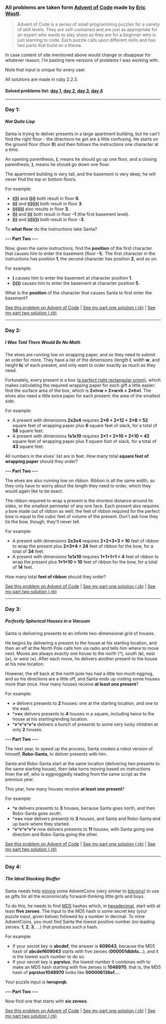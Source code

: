 ### All problems are taken form [Advent of Code](http://adventofcode.com/) made by [Eric Wastl](http://was.tl/).

>Advent of Code is a series of small programming puzzles for a variety of skill levels. They are self-contained and are just as appropriate for an expert who wants to stay sharp as they are for a beginner who is just learning to code. Each puzzle calls upon different skills and has two parts that build on a theme.

In case content of site mentioned above would change or disappear for whatever reason, I'm pasting here versions of problems I was working with.

Note that input is unique for every user.

All solutions are made in ruby 2.2.3.

#### Solved problems list: [day 1](#day-1), [day 2](#day-2), [day 3](#day-3), [day 4](#day-4)

---
### Day 1:
##### Not Quite Lisp

Santa is trying to deliver presents in a large apartment building, but he can't find the right floor - the directions he got are a little confusing. He starts on the ground floor (floor **0**) and then follows the instructions one character at a time.

An opening parenthesis, **(**, means he should go up one floor, and a closing parenthesis, **)**, means he should go down one floor.

The apartment building is very tall, and the basement is very deep; he will never find the top or bottom floors.

For example:
* **(())** and **()()** both result in floor **0**.
* **(((** and **(()(()(** both result in floor **3**.
* **))(((((** also results in floor **3**.
* **())** and **))(** both result in floor **-1** (the first basement level).
* **)))** and **)())())** both result in floor **-3**.

To **what floor** do the instructions take Santa?

**--- Part Two ---**

Now, given the same instructions, find the **position** of the first character that causes him to enter the basement (floor **-1**). The first character in the instructions has position **1**, the second character has position **2**, and so on.

For example:
* **)** causes him to enter the basement at character position **1**.
* **()())** causes him to enter the basement at character position **5**.

What is the **position** of the character that causes Santa to first enter the basement?

[See this problem on Advent of Code](http://adventofcode.com/day/1) | [See my part one solution (.rb)](https://github.com/dominikduda/advent_of_code_solutions/blob/master/solutions/day_1_part_one.rb) | [See my part two solution (.rb)](https://github.com/dominikduda/advent_of_code_solutions/blob/master/solutions/day_1_part_two.rb)

---
### Day 2:
##### I Was Told There Would Be No Math

The elves are running low on wrapping paper, and so they need to submit an order for more. They have a list of the dimensions (length **l**, width **w**, and height **h**) of each present, and only want to order exactly as much as they need.

Fortunately, every present is a box ([a perfect right rectangular prism](https://en.wikipedia.org/wiki/Cuboid#Rectangular_cuboid)), which makes calculating the required wrapping paper for each gift a little easier: find the surface area of the box, which is **2×l×w + 2×w×h + 2×h×l**. The elves also need a little extra paper for each present: the area of the smallest side.

For example:
* A present with dimensions **2x3x4** requires **2×6 + 2×12 + 2×8 = 52** square feet of wrapping paper plus **6** square feet of slack, for a total of **58** square feet.
* A present with dimensions **1x1x10** requires **2×1 + 2×10 + 2×10 = 42** square feet of wrapping paper plus **1** square foot of slack, for a total of **43** square feet.

All numbers in the elves' list are in feet. How many total **square feet of wrapping paper** should they order?

**--- Part Two ---**

The elves are also running low on ribbon. Ribbon is all the same width, so they only have to worry about the length they need to order, which they would again like to be exact.

The ribbon required to wrap a present is the shortest distance around its sides, or the smallest perimeter of any one face. Each present also requires a bow made out of ribbon as well; the feet of ribbon required for the perfect bow is equal to the cubic feet of volume of the present. Don't ask how they tie the bow, though; they'll never tell.

For example:
* A present with dimensions **2x3x4** requires **2+2+3+3 = 10** feet of ribbon to wrap the present plus **2×3×4 = 24** feet of ribbon for the bow, for a total of **34** feet.
* A present with dimensions **1x1x10** requires **1+1+1+1 = 4** feet of ribbon to wrap the present plus **1×1×10 = 10** feet of ribbon for the bow, for a total of **14** feet.

How many total **feet of ribbon** should they order?

[See this problem on Advent of Code](http://adventofcode.com/day/2) | [See my part one solution (.rb)](https://github.com/dominikduda/advent_of_code_solutions/blob/master/solutions/day_2_part_one.rb) | [See my part two solution (.rb)](https://github.com/dominikduda/advent_of_code_solutions/blob/master/solutions/day_2_part_two.rb)

---
### Day 3:
##### Perfectly Spherical Houses in a Vacuum

Santa is delivering presents to an infinite two-dimensional grid of houses.

He begins by delivering a present to the house at his starting location, and then an elf at the North Pole calls him via radio and tells him where to move next. Moves are always exactly one house to the north (**^**), south (**v**), east (**>**), or west (**<**). After each move, he delivers another present to the house at his new location.

However, the elf back at the north pole has had a little too much eggnog, and so his directions are a little off, and Santa ends up visiting some houses more than once. How many houses receive **at least one present**?

For example:

* **>** delivers presents to **2** houses: one at the starting location, and one to the east.
* **^>v<** delivers presents to **4** houses in a square, including twice to the house at his starting/ending location.
* **^v^v^v^v^v** delivers a bunch of presents to some very lucky children at only **2** houses.

**--- Part Two ---**

The next year, to speed up the process, Santa creates a robot version of himself, **Robo-Santa**, to deliver presents with him.

Santa and Robo-Santa start at the same location (delivering two presents to the same starting house), then take turns moving based on instructions from the elf, who is eggnoggedly reading from the same script as the previous year.

This year, how many houses receive **at least one present**?

For example:

* **^v** delivers presents to **3** houses, because Santa goes north, and then Robo-Santa goes south.
* **^>v<** now delivers presents to **3** houses, and Santa and Robo-Santa end up back where they started.
* **^v^v^v^v^v** now delivers presents to **11** houses, with Santa going one direction and Robo-Santa going the other.

[See this problem on Advent of Code](http://adventofcode.com/day/3) | [See my part one solution (.rb)](https://github.com/dominikduda/advent_of_code_solutions/blob/master/solutions/day_3_part_one.rb) | [See my part two solution (.rb)](https://github.com/dominikduda/advent_of_code_solutions/blob/master/solutions/day_3_part_two.rb)

---
### Day 4:
##### The Ideal Stocking Stuffer

Santa needs help [mining](https://en.wikipedia.org/wiki/Bitcoin#Mining) some AdventCoins (very similar to [bitcoins](https://en.wikipedia.org/wiki/Bitcoin)) to use as gifts for all the economically forward-thinking little girls and boys.

To do this, he needs to find [MD5](https://en.wikipedia.org/wiki/MD5) hashes which, in [hexadecimal](https://en.wikipedia.org/wiki/Hexadecimal), start with at least **five zeroes**. The input to the MD5 hash is some secret key (your puzzle input, given below) followed by a number in decimal. To mine AdventCoins, you must find Santa the lowest positive number (no leading zeroes: **1**, **2**, **3**, ...) that produces such a hash.

For example:

* If your secret key is **abcdef**, the answer is **609043**, because the MD5 hash of **abcdef609043** starts with five zeroes (**000001dbbfa...**), and it is the lowest such number to do so.
* If your secret key is **pqrstuv**, the lowest number it combines with to make an MD5 hash starting with five zeroes is **1048970**; that is, the MD5 hash of **pqrstuv1048970** looks like **000006136ef...**.

Your puzzle input is **iwrupvqb**.

**--- Part Two ---**

Now find one that starts with **six zeroes**.

[See this problem on Advent of Code](http://adventofcode.com/day/4) | [See my part one solution (.rb)](https://github.com/dominikduda/advent_of_code_solutions/blob/master/solutions/day_4_part_one.rb) | [See my part two solution (.rb)](https://github.com/dominikduda/advent_of_code_solutions/blob/master/solutions/day_4_part_two.rb)

